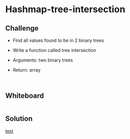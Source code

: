 # Hashmap-tree-intersection

## Challenge

- Find all values found to be in 2 binary trees

- Write a function called tree intersection
- Arguments: two binary trees
- Return: array


<br>

## Whiteboard
![]()

## Solution
[test]()


